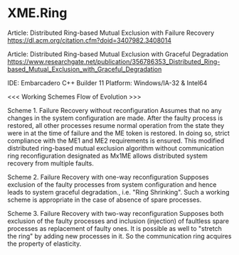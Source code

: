 # XME.Ring

 Article: Distributed Ring-based Mutual Exclusion with Failure Recovery
 https://dl.acm.org/citation.cfm?doid=3407982.3408014

 Article: Distributed Ring-based Mutual Exclusion with Graceful Degradation
 https://www.researchgate.net/publication/356786353_Distributed_Ring-based_Mutual_Exclusion_with_Graceful_Degradation

 IDE: Embarcadero C++ Builder 11
 Platform: Windows/IA-32 & Intel64

 <<< Working Schemes Flow of Evolution >>>

 Scheme 1. Failure Recovery without reconfiguration
   Assumes that no any changes in the system configuration are made.
   After the faulty process is restored, all other processes resume normal operation
   from the state they were in at the time of failure and the ME token is restored.
   In doing so, strict compliance with the ME1 and ME2 requirements is ensured.
   This modified distributed ring-based mutual exclusion algorithm without communication ring
   reconfiguration designated as Mx1ME allows distributed system recovery from multiple faults.

 Scheme 2. Failure Recovery with one-way reconfiguration
   Supposes exclusion of the faulty processes from system configuration
   and hence leads to system graceful degradation., i.e. "Ring Shrinking".
   Such a working scheme is appropriate in the case of absence of spare processes.

 Scheme 3. Failure Recovery with two-way reconfiguration
   Supposes both exclusion of the faulty processes and inclusion (injection) of faultless spare processes
   as replacement of faulty ones. It is possible as well to "stretch the ring" by adding new processes in it.
   So the communication ring acquires the property of elasticity.
